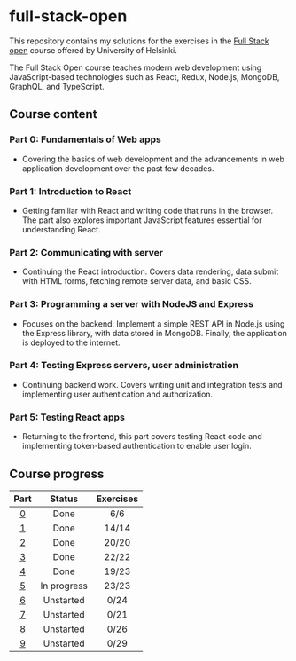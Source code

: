 # full-stack-open

This repository contains my solutions for the exercises in the [Full Stack open](https://fullstackopen.com/en/) course offered by University of Helsinki.

The Full Stack Open course teaches modern web development using JavaScript-based technologies such as React, Redux, Node.js, MongoDB, GraphQL, and TypeScript.

## Course content

### Part 0: Fundamentals of Web apps

- Covering the basics of web development and the advancements in web application development over the past few decades.

### Part 1: Introduction to React

- Getting familiar with React and writing code that runs in the browser. The part also explores important JavaScript features essential for understanding React.

### Part 2: Communicating with server

- Continuing the React introduction. Covers data rendering, data submit with HTML forms, fetching remote server data, and basic CSS.

### Part 3: Programming a server with NodeJS and Express

- Focuses on the backend. Implement a simple REST API in Node.js using the Express library, with data stored in MongoDB. Finally, the application is deployed to the internet.

### Part 4: Testing Express servers, user administration

- Continuing backend work. Covers writing unit and integration tests and implementing user authentication and authorization.

### Part 5: Testing React apps

- Returning to the frontend, this part covers testing React code and implementing token-based authentication to enable user login.

## Course progress

| Part           | Status      | Exercises |
| :------------: | :---------: | :-------: |
| [0](./part0/) | Done        | 6/6       |
| [1](./part1/) | Done        | 14/14     |
| [2](./part2/) | Done        | 20/20     |
| [3](./part3/) | Done        | 22/22     |
| [4](./part4/) | Done        | 19/23     |
| [5](./part5/) | In progress | 23/23     |
| [6](./part6/) | Unstarted   | 0/24      |
| [7](./part7/) | Unstarted   | 0/21      |
| [8](./part8/) | Unstarted   | 0/26      |
| [9](./part9/) | Unstarted   | 0/29      |